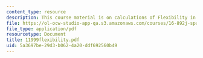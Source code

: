 ```yaml
---
content_type: resource
description: This course material is on calculations of Flexibility in Space Systems.
file: https://ol-ocw-studio-app-qa.s3.amazonaws.com/courses/16-892j-space-system-architecture-and-design-fall-2004/5a3697be29d3b0624a20ddf692560b49_11999flexibility.pdf
file_type: application/pdf
resourcetype: Document
title: 11999flexibility.pdf
uid: 5a3697be-29d3-b062-4a20-ddf692560b49
---
```

